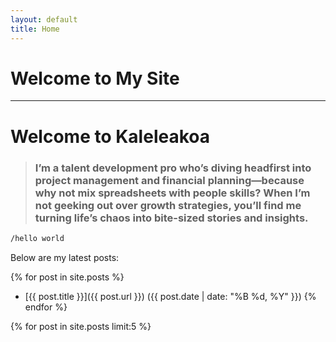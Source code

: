 ```yaml
---
layout: default
title: Home
---
```

# Welcome to My Site

***

# Welcome to Kaleleakoa

> ### I’m a talent development pro who’s diving headfirst into project management and financial planning—because why not mix spreadsheets with people skills? When I’m not geeking out over growth strategies, you’ll find me turning life’s chaos into bite-sized stories and insights.

```markdown
/hello world
```

Below are my latest posts:

{% for post in site.posts %}
- [{{ post.title }}]({{ post.url }}) ({{ post.date | date: "%B %d, %Y" }})
{% endfor %}

{% for post in site.posts limit:5 %}
